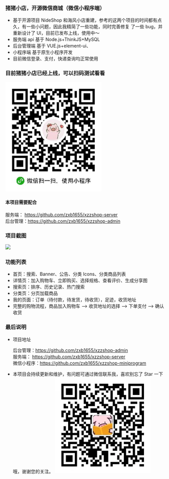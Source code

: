 ### 猪猪小店，开源微信商城（微信小程序端）

- 基于开源项目 NideShop 和海风小店重建，参考的这两个项目的时间都有点久，有一些小问题，因此我精简了一些功能，同时完善修复
  了一些 bug，并重新设计了 UI，目前已发布上线，使用中～
- 服务端 api 基于 Node.js+ThinkJS+MySQL
- 后台管理端 基于 VUE.js+element-ui、
- 小程序端 基于原生小程序开发
- 目前微信登录、支付，快递查询均正常使用

### 目前猪猪小店已经上线，可以扫码测试看看

<img width="300" src="./gitImg/wei.jpeg"/>

#### 本项目需要配合

服务端： https://github.com/zxb1655/xzzshop-server  
后台管理：https://github.com/zxb1655/xzzshop-admin

### 项目截图

<img width="1400" src="https://images.gitee.com/uploads/images/2020/1118/090359_21c0304e_1794996.jpeg"/>

### 功能列表

- 首页：搜索、Banner、公告、分类 Icons、分类商品列表
- 详情页：加入购物车、立即购买、选择规格、查看评价、生成分享图
- 搜索页：排序、历史记录、热门搜索
- 分类页：分页加载商品
- 我的页面：订单（待付款，待发货，待收货），足迹，收货地址
- 完整的购物流程，商品加入购物车 --> 收货地址的选择 --> 下单支付 --> 确认收货

### 最后说明

- 项目地址

  后台管理：https://github.com/zxb1655/xzzshop-admin  
  服务端： https://github.com/zxb1655/xzzshop-server  
  微信小程序：https://github.com/zxb1655/xzzshop-miniprogram

- 本项目会持续更新和维护，有问题可通过微信联系我，喜欢别忘了 Star 一下哦，谢谢您的关注。
  <img width="300" src="./gitImg/xzz.jpeg"/>
